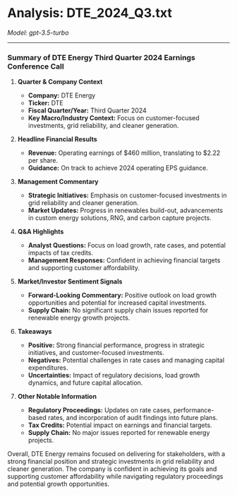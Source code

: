 # Analysis: DTE_2024_Q3.txt

*Model: gpt-3.5-turbo*

---

### Summary of DTE Energy Third Quarter 2024 Earnings Conference Call

1. **Quarter & Company Context**
   - **Company:** DTE Energy
   - **Ticker:** DTE
   - **Fiscal Quarter/Year:** Third Quarter 2024
   - **Key Macro/Industry Context:** Focus on customer-focused investments, grid reliability, and cleaner generation.

2. **Headline Financial Results**
   - **Revenue:** Operating earnings of $460 million, translating to $2.22 per share.
   - **Guidance:** On track to achieve 2024 operating EPS guidance.
   
3. **Management Commentary**
   - **Strategic Initiatives:** Emphasis on customer-focused investments in grid reliability and cleaner generation.
   - **Market Updates:** Progress in renewables build-out, advancements in custom energy solutions, RNG, and carbon capture projects.

4. **Q&A Highlights**
   - **Analyst Questions:** Focus on load growth, rate cases, and potential impacts of tax credits.
   - **Management Responses:** Confident in achieving financial targets and supporting customer affordability.

5. **Market/Investor Sentiment Signals**
   - **Forward-Looking Commentary:** Positive outlook on load growth opportunities and potential for increased capital investments.
   - **Supply Chain:** No significant supply chain issues reported for renewable energy growth projects.

6. **Takeaways**
   - **Positive:** Strong financial performance, progress in strategic initiatives, and customer-focused investments.
   - **Negatives:** Potential challenges in rate cases and managing capital expenditures.
   - **Uncertainties:** Impact of regulatory decisions, load growth dynamics, and future capital allocation.

7. **Other Notable Information**
   - **Regulatory Proceedings:** Updates on rate cases, performance-based rates, and incorporation of audit findings into future plans.
   - **Tax Credits:** Potential impact on earnings and financial targets.
   - **Supply Chain:** No major issues reported for renewable energy projects.

Overall, DTE Energy remains focused on delivering for stakeholders, with a strong financial position and strategic investments in grid reliability and cleaner generation. The company is confident in achieving its goals and supporting customer affordability while navigating regulatory proceedings and potential growth opportunities.